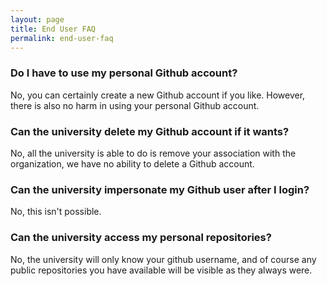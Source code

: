 ```yaml
---
layout: page
title: End User FAQ
permalink: end-user-faq
---
```


### Do I have to use my personal Github account?
No, you can certainly create a new Github account if you like. However, there is also no harm in using your personal Github account.

### Can the university delete my Github account if it wants?
No, all the university is able to do is remove your association with the organization, we have no ability to delete a Github account.

### Can the university impersonate my Github user after I login?
No, this isn't possible.

### Can the university access my personal repositories?
No, the university will only know your github username, and of course any public repositories you have available will be visible as they always were.